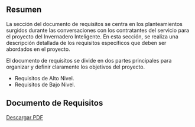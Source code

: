 ## Resumen

La sección del documento de requisitos se centra en los planteamientos surgidos durante las conversaciones con los contratantes del servicio para el proyecto del Invernadero Inteligente. En esta sección, se realiza una descripción detallada de los requisitos específicos que deben ser abordados en el proyecto.

El documento de requisitos se divide en dos partes principales para organizar y definir claramente los objetivos del proyecto.

- Requisitos de Alto Nivel.
- Requisitos de Bajo Nivel.

## Documento de Requisitos

[Descargar PDF](pdf/Requeriments.pdf)
